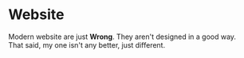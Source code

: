 # Website

Modern website are just **Wrong**. They aren't designed in a good way.  
That said, my one isn't any better, just different.
